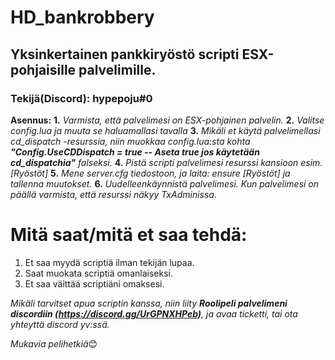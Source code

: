 # HD_bankrobbery
## Yksinkertainen pankkiryöstö scripti ESX-pohjaisille palvelimille.
### Tekijä(Discord): hypepoju#0

**Asennus:** 
**1.** *Varmista, että palvelimesi on ESX-pohjainen palvelin.*
**2.** *Valitse config.lua ja muuta se haluamallasi tavalla*
**3.** *Mikäli et käytä palvelimellasi cd_dispatch -resurssia, niin muokkaa config.lua:sta kohta **"Config.UseCDDispatch = true -- Aseta true jos käytetään cd_dispatchia"** falseksi.*
**4.** *Pistä scripti palvelimesi resurssi kansioon esim. [Ryöstöt]*
**5.** *Mene server.cfg tiedostoon, ja laita: ensure [Ryöstöt] ja tallenna muutokset.*
**6.** *Uudelleenkäynnistä palvelimesi. Kun palvelimesi on päällä varmista, että resurssi näkyy TxAdminissa.*


# Mitä saat/mitä et saa tehdä:
1. Et saa myydä scriptiä ilman tekijän lupaa.
2. Saat muokata scriptiä omanlaiseksi.
3. Et saa väittää scriptiäni omaksesi.

*Mikäli tarvitset apua scriptin kanssa, niin liity **Roolipeli palvelimeni discordiin (https://discord.gg/UrGPNXHPeb)**, ja avaa ticketti, tai ota yhteyttä discord yv:ssä.*

*Mukavia pelihetkiä*😊
